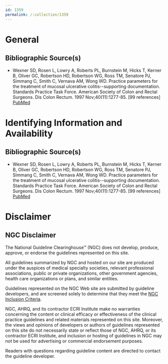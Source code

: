 ```yaml
---
id: 1359
permalink: /:collection/1359
---
```


# General

## Bibliographic Source(s)

- Wexner SD, Rosen L, Lowry A, Roberts PL, Burnstein M, Hicks T, Kerner B, Oliver GC, Robertson HD, Robertson WG, Ross TM, Senatore PJ, Simmang C, Smith C, Vernava AM, Wong WD. Practice parameters for the treatment of mucosal ulcerative colitis--supporting documentation. Standards Practice Task Force. American Society of Colon and Rectal Surgeons. Dis Colon Rectum. 1997 Nov;40(11):1277-85. [99 references] [ PubMed ](http://www.ncbi.nlm.nih.gov/entrez/query.fcgi?cmd=Retrieve&db=pubmed&dopt=Abstract&list_uids=9369100)

# Identifying Information and Availability

## Bibliographic Source(s)

- Wexner SD, Rosen L, Lowry A, Roberts PL, Burnstein M, Hicks T, Kerner B, Oliver GC, Robertson HD, Robertson WG, Ross TM, Senatore PJ, Simmang C, Smith C, Vernava AM, Wong WD. Practice parameters for the treatment of mucosal ulcerative colitis--supporting documentation. Standards Practice Task Force. American Society of Colon and Rectal Surgeons. Dis Colon Rectum. 1997 Nov;40(11):1277-85. [99 references] [ PubMed ](http://www.ncbi.nlm.nih.gov/entrez/query.fcgi?cmd=Retrieve&db=pubmed&dopt=Abstract&list_uids=9369100)

# Disclaimer

## NGC Disclaimer

The National Guideline Clearinghouse™ (NGC) does not develop, produce, approve, or endorse the guidelines represented on this site.

All guidelines summarized by NGC and hosted on our site are produced under the auspices of medical specialty societies, relevant professional associations, public or private organizations, other government agencies, health care organizations or plans, and similar entities.

Guidelines represented on the NGC Web site are submitted by guideline developers, and are screened solely to determine that they meet the [NGC Inclusion Criteria](/help-and-about/summaries/inclusion-criteria).

NGC, AHRQ, and its contractor ECRI Institute make no warranties concerning the content or clinical efficacy or effectiveness of the clinical practice guidelines and related materials represented on this site. Moreover, the views and opinions of developers or authors of guidelines represented on this site do not necessarily state or reflect those of NGC, AHRQ, or its contractor ECRI Institute, and inclusion or hosting of guidelines in NGC may not be used for advertising or commercial endorsement purposes.

Readers with questions regarding guideline content are directed to contact the guideline developer.

